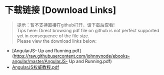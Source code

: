 # 下载链接 [Download Links]

> 提示：暂不支持直接在github打开，请下载后查看!<br>
> Tips here: Direct browsing pdf file on github is not perfect supported yet in consequence of the file size. <br>
> Please view the download links below:

- [AngularJS- Up and Running.pdf](https://raw.githubusercontent.com/johnnynode/ebooks-angular/master/AngularJS- Up and Running.pdf)
- [AngularJS权威教程.pdf](https://raw.githubusercontent.com/johnnynode/ebooks-angular/master/AngularJS权威教程.pdf)